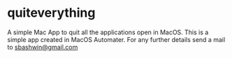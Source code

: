 # quiteverything
A simple Mac App to quit all the applications open in MacOS.
This is a simple app created in MacOS Automater. For any further details send a mail to sbashwin@gmail.com 
